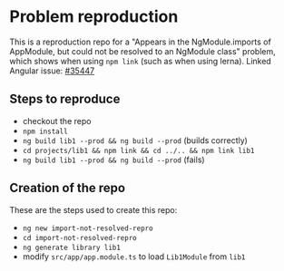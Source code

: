 # Problem reproduction

This is a reproduction repo for a "Appears in the NgModule.imports of AppModule, but could not be resolved to an NgModule class" problem, which shows when using `npm link` (such as when using lerna). Linked Angular issue: [#35447](https://github.com/angular/angular/issues/35447)

## Steps to reproduce
* checkout the repo
* `npm install`
* `ng build lib1 --prod && ng build --prod` (builds correctly)
* `cd projects/lib1 && npm link && cd ../.. && npm link lib1`
* `ng build lib1 --prod && ng build --prod` (fails)

## Creation of the repo
These are the steps used to create this repo:
* `ng new import-not-resolved-repro`
* `cd import-not-resolved-repro`
* `ng generate library lib1`
* modify `src/app/app.module.ts` to load `Lib1Module` from `lib1`
